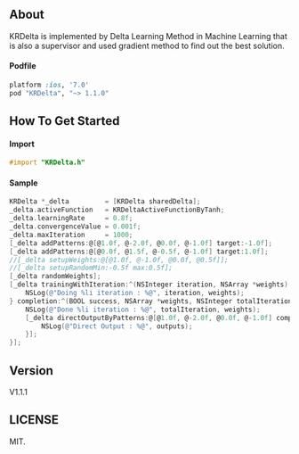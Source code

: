 ## About

KRDelta is implemented by Delta Learning Method in Machine Learning that is also a supervisor and used gradient method to find out the best solution.

#### Podfile

```ruby
platform :ios, '7.0'
pod "KRDelta", "~> 1.1.0"
```

## How To Get Started

#### Import
``` objective-c
#import "KRDelta.h"
```

#### Sample
``` objective-c
KRDelta *_delta         = [KRDelta sharedDelta];
_delta.activeFunction   = KRDeltaActiveFunctionByTanh;
_delta.learningRate     = 0.8f;
_delta.convergenceValue = 0.001f;
_delta.maxIteration     = 1000;
[_delta addPatterns:@[@1.0f, @-2.0f, @0.0f, @-1.0f] target:-1.0f];
[_delta addPatterns:@[@0.0f, @1.5f, @-0.5f, @-1.0f] target:1.0f];
//[_delta setupWeights:@[@1.0f, @-1.0f, @0.0f, @0.5f]];
//[_delta setupRandomMin:-0.5f max:0.5f];
[_delta randomWeights];
[_delta trainingWithIteration:^(NSInteger iteration, NSArray *weights) {
    NSLog(@"Doing %li iteration : %@", iteration, weights);
} completion:^(BOOL success, NSArray *weights, NSInteger totalIteration) {
    NSLog(@"Done %li iteration : %@", totalIteration, weights);
    [_delta directOutputByPatterns:@[@1.0f, @-2.0f, @0.0f, @-1.0f] completion:^(NSArray *outputs) {
        NSLog(@"Direct Output : %@", outputs);
    }];
}];
```

## Version

V1.1.1

## LICENSE

MIT.

